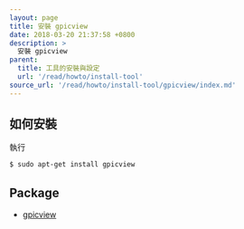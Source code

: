 ```yaml
---
layout: page
title: 安裝 gpicview
date: 2018-03-20 21:37:58 +0800
description: >
  安裝 gpicview
parent:
  title: 工具的安裝與設定
  url: '/read/howto/install-tool'
source_url: '/read/howto/install-tool/gpicview/index.md'
---
```



## 如何安裝

執行

``` sh
$ sudo apt-get install gpicview
```


## Package

* [gpicview](https://packages.ubuntu.com/bionic/gpicview)
